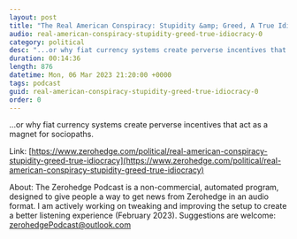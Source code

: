 ```yaml
---
layout: post
title: "The Real American Conspiracy: Stupidity &amp; Greed, A True Idiocracy"
audio: real-american-conspiracy-stupidity-greed-true-idiocracy-0
category: political
desc: "...or why fiat currency systems create perverse incentives that act as a magnet for sociopaths."
duration: 00:14:36
length: 876
datetime: Mon, 06 Mar 2023 21:20:00 +0000
tags: podcast
guid: real-american-conspiracy-stupidity-greed-true-idiocracy-0
order: 0
---
```

...or why fiat currency systems create perverse incentives that act as a magnet for sociopaths.

Link: [https://www.zerohedge.com/political/real-american-conspiracy-stupidity-greed-true-idiocracy](https://www.zerohedge.com/political/real-american-conspiracy-stupidity-greed-true-idiocracy)

About: The Zerohedge Podcast is a non-commercial, automated program, designed to give people a way to get news from Zerohedge in an audio format.  I am actively working on tweaking and improving the setup to create a better listening experience (February 2023).  Suggestions are welcome: [zerohedgePodcast@outlook.com](mailto:zerohedgePodcast@outlook.com)